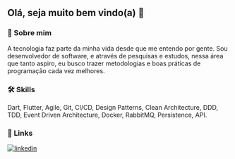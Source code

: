 ## Olá, seja muito bem vindo(a) 👋

### 🚀 Sobre mim
A tecnologia faz parte da minha vida desde que me entendo por gente. Sou desenvolvedor de software, e através de pesquisas e estudos, nessa área que tanto aspiro, eu busco trazer metodologias e boas práticas de programação cada vez melhores.

### 🛠 Skills
Dart, Flutter, Agile, Git, CI/CD, Design Patterns, Clean Architecture, DDD, TDD, Event Driven Architecture, Docker, RabbitMQ, Persistence, API.

### 🔗 Links
[![linkedin](https://img.shields.io/badge/linkedin-0A66C2?style=for-the-badge&logo=linkedin&logoColor=white)](https://www.linkedin.com/mthsena)
